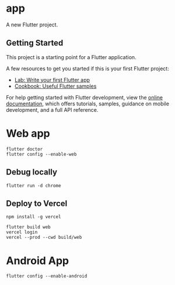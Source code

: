 # app

A new Flutter project.

## Getting Started

This project is a starting point for a Flutter application.

A few resources to get you started if this is your first Flutter project:

- [Lab: Write your first Flutter app](https://docs.flutter.dev/get-started/codelab)
- [Cookbook: Useful Flutter samples](https://docs.flutter.dev/cookbook)

For help getting started with Flutter development, view the
[online documentation](https://docs.flutter.dev/), which offers tutorials,
samples, guidance on mobile development, and a full API reference.

# Web app

```
flutter doctor
flutter config --enable-web
```

## Debug locally

```
flutter run -d chrome
```

## Deploy to Vercel

```
npm install -g vercel

flutter build web
vercel login
vercel --prod --cwd build/web
```

# Android App

```
flutter config --enable-android
```
